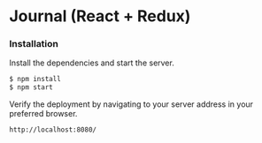 # Journal (React + Redux)

### Installation

Install the dependencies and start the server.

```sh
$ npm install
$ npm start
```

Verify the deployment by navigating to your server address in your preferred browser.

```sh
http://localhost:8080/
```
